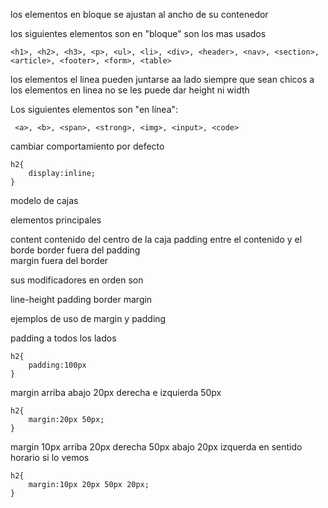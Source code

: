los elementos en bloque se ajustan al ancho de su contenedor


los siguientes elementos son en "bloque" son los mas usados
```
<h1>, <h2>, <h3>, <p>, <ul>, <li>, <div>, <header>, <nav>, <section>, <article>, <footer>, <form>, <table>
```

los elementos el linea pueden juntarse aa lado siempre que sean chicos 
a los elementos en linea no se les puede dar height ni width 


Los siguientes elementos son "en línea":

```
 <a>, <b>, <span>, <strong>, <img>, <input>, <code>
```

cambiar comportamiento por defecto
```
h2{
    display:inline;
}
```


modelo de cajas 

elementos principales

content   contenido del centro de la caja
padding   entre el contenido y el borde
border    fuera del padding  
margin    fuera del border

sus modificadores en orden son

line-height
padding
border
margin

ejemplos de uso de margin y padding

padding a todos los lados
```
h2{
    padding:100px  
}
```
margin arriba abajo 20px derecha e izquierda 50px
```
h2{
    margin:20px 50px;
}
```
margin 10px arriba 20px derecha 50px abajo 20px izquerda en sentido horario si lo vemos
```
h2{
    margin:10px 20px 50px 20px;
}
```